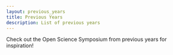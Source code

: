 ```yaml
---
layout: previous_years
title: Previous Years
description: List of previous years
---
```


Check out the Open Science Symposium from previous years for inspiration!
